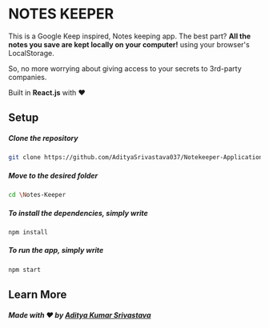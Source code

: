 # NOTES KEEPER


This is a Google Keep inspired, Notes keeping app. The best part? <b>All the notes you save are kept locally on your computer!</b> using your browser's LocalStorage.

So, no more worrying about giving access to your secrets to 3rd-party companies.

Built in <b>React.js</b> with ❤️



## Setup

  ##### Clone the repository
```bash
git clone https://github.com/AdityaSrivastava037/Notekeeper-Application.git
```
  ##### Move to the desired folder
```bash
cd \Notes-Keeper
```
  ##### To install the dependencies, simply write
```bash
npm install
```

  ##### To run the app, simply write
```bash
npm start
```

## Learn More



##### Made with ♥ by <a href="https://github.com/AdityaSrivastava037">Aditya Kumar Srivastava</a>

